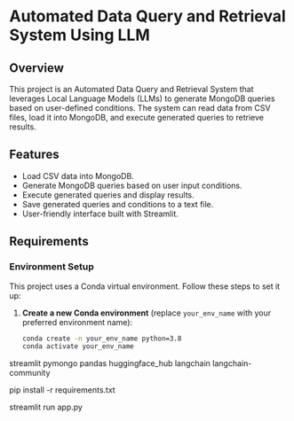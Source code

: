 # Automated Data Query and Retrieval System Using LLM

## Overview

This project is an Automated Data Query and Retrieval System that leverages Local Language Models (LLMs) to generate MongoDB queries based on user-defined conditions. The system can read data from CSV files, load it into MongoDB, and execute generated queries to retrieve results. 

## Features

- Load CSV data into MongoDB.
- Generate MongoDB queries based on user input conditions.
- Execute generated queries and display results.
- Save generated queries and conditions to a text file.
- User-friendly interface built with Streamlit.

## Requirements

### Environment Setup

This project uses a Conda virtual environment. Follow these steps to set it up:

1. **Create a new Conda environment** (replace `your_env_name` with your preferred environment name):
   ```bash
   conda create -n your_env_name python=3.8
   conda activate your_env_name


streamlit
pymongo
pandas
huggingface_hub
langchain
langchain-community

pip install -r requirements.txt

streamlit run app.py
